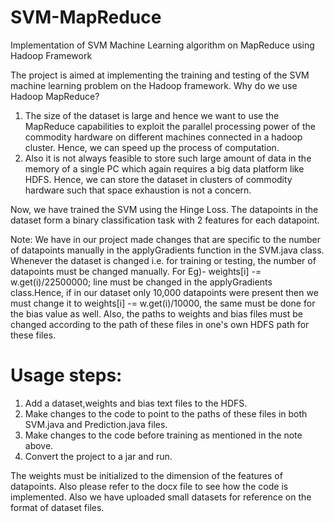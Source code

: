 # SVM-MapReduce
Implementation of SVM Machine Learning algorithm on MapReduce using Hadoop Framework


The project is aimed at implementing the training and testing of the SVM machine learning problem on the Hadoop framework.
Why do we use Hadoop MapReduce?
  1) The size of the dataset is large and hence we want to use the MapReduce capabilities to exploit the parallel processing power of the commodity hardware on different machines connected in a hadoop cluster. Hence, we can speed up the process of computation.
  2) Also it is not always feasible to store such large amount of data in the memory of a single PC which again requires a big data platform like HDFS. Hence, we can store the dataset in clusters of commodity hardware such that space exhaustion is not a concern.

Now, we have trained the SVM using the Hinge Loss.
The datapoints in the dataset form a binary classification task with 2 features for each datapoint.

Note:
We have in our project made changes that are specific to the number of datapoints manually in the applyGradients function in the SVM.java class. Whenever the dataset is changed i.e. for training or testing, the number of datapoints must be changed manually. For Eg)- weights[i] -= w.get(i)/22500000; line must be changed in the applyGradients class.Hence, if in our dataset only 10,000 datapoints were present then we must change it to weights[i] -= w.get(i)/10000, the same must be done for the bias value as well. Also, the paths to weights and bias files must be changed according to the path of these files in one's own HDFS path for these files.

# Usage steps:
1) Add a dataset,weights and bias text files to the HDFS.
2) Make changes to the code to point to the paths of these files in both SVM.java and Prediction.java files.
3) Make changes to the code before training as mentioned in the note above.
4) Convert the project to a jar and run.

The weights must be initialized to the dimension of the features of datapoints. Also please refer to the docx file to see how the code is implemented. Also we have uploaded small datasets for reference on the format of dataset files.
